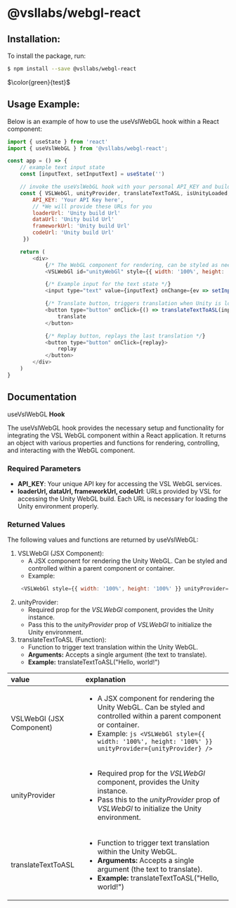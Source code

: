 # @vsllabs/webgl-react

## Installation:

To install the package, run:

```bash
$ npm install --save @vsllabs/webgl-react
```

$\color{green}{test}$

## Usage Example:

Below is an example of how to use the useVslWebGL hook within a React component:

```js
import { useState } from 'react'
import { useVslWebGL } from '@vsllabs/webgl-react';

const app = () => {
    // example text input state
    const [inputText, setInputText] = useState('')

    // invoke the useVslWebGL hook with your personal API_KEY and build URLs
    const { VSLWebGl, unityProvider, translateTextToASL, isUnityLoaded, isTranslating, replay, error } = useVslWebGL({
        API_KEY: 'Your API Key here',
        // *We will provide these URLs for you
        loaderUrl: 'Unity build Url'
        dataUrl: 'Unity build Url'
        frameworkUrl: 'Unity build Url'
        codeUrl: 'Unity build Url'
     })

    return (
        <div>
            {/* The WebGL component for rendering, can be styled as needed */}
            <VSLWebGl id="unityWebGl" style={{ width: '100%', height: '100%' }} unityProvider={unityProvider} />

            {/* Example input for the text state */}
            <input type="text" value={inputText} onChange={ev => setInputText(ev.target.value)} />

            {/* Translate button, triggers translation when Unity is loaded and input is provided */}
            <button type="button" onClick={() => translateTextToASL(inputText)}>
                translate
            </button>

            {/* Replay button, replays the last translation */}
            <button type="button" onClick={replay}>
                replay
            </button>
        </div>
    )
}
```

## Documentation

useVslWebGL **Hook**

The useVslWebGL hook provides the necessary setup and functionality for integrating the VSL WebGL component within a React application. It returns an object with various properties and functions for rendering, controlling, and interacting with the WebGL component.

### Required Parameters
 * **API_KEY**: Your unique API key for accessing the VSL WebGL services.
 * **loaderUrl, dataUrl, frameworkUrl, codeUrl**: URLs provided by VSL for accessing the Unity WebGL build. Each URL is necessary for loading the Unity environment properly.

### Returned Values
The following values and functions are returned by useVslWebGL:

 1. VSLWebGl (JSX Component):
    * A JSX component for rendering the Unity WebGL. Can be styled and controlled within a parent component or container.
    * Example:
    ```js
     <VSLWebGl style={{ width: '100%', height: '100%' }} unityProvider={unityProvider} /> 
     ```
 2. unityProvider:
    * Required prop for the *VSLWebGl* component, provides the Unity instance.
    * Pass this to the *unityProvider* prop of *VSLWebGl* to initialize the Unity environment.
 3. translateTextToASL (Function):
    * Function to trigger text translation within the Unity WebGL.
    * **Arguments:** Accepts a single argument (the text to translate).
    * **Example:** translateTextToASL("Hello, world!")




| value         | explanation                                                                           |
| :------------ | :------------------------------------------------------------------------------------ |
| VSLWebGl (JSX Component) | <ul><li>A JSX component for rendering the Unity WebGL. Can be styled and controlled within a parent component or container.</li><li>Example: ```js <VSLWebGl style={{ width: '100%', height: '100%' }} unityProvider={unityProvider} /> ```</li></ul>  |
| unityProvider | <ul><li>Required prop for the *VSLWebGl* component, provides the Unity instance.</li><li>Pass this to the *unityProvider* prop of *VSLWebGl* to initialize the Unity environment.</li></ul>  |
| translateTextToASL | <ul><li>Function to trigger text translation within the Unity WebGL.</li><li>**Arguments:** Accepts a single argument (the text to translate).</li><li>**Example:** translateTextToASL("Hello, world!")</li></ul>  |
